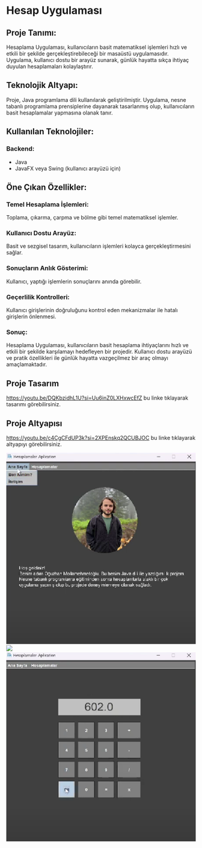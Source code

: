 # Hesap Uygulaması
## Proje Tanımı:
<p> 
  Hesaplama Uygulaması, kullanıcıların basit matematiksel işlemleri hızlı ve etkili bir şekilde gerçekleştirebileceği bir masaüstü uygulamasıdır. Uygulama, kullanıcı dostu bir arayüz sunarak, günlük hayatta sıkça ihtiyaç duyulan hesaplamaları kolaylaştırır.
</p>

## Teknolojik Altyapı: 
<p>
  Proje, Java programlama dili kullanılarak geliştirilmiştir. Uygulama, nesne tabanlı programlama prensiplerine dayanarak tasarlanmış olup, kullanıcıların basit hesaplamalar yapmasına olanak tanır.
</p>

## Kullanılan Teknolojiler:
### Backend:
<ul>
  <li>Java</li>
  <li>JavaFX veya Swing (kullanıcı arayüzü için)</li>
</ul>

## Öne Çıkan Özellikler:
### Temel Hesaplama İşlemleri: 
Toplama, çıkarma, çarpma ve bölme gibi temel matematiksel işlemler.
### Kullanıcı Dostu Arayüz: 
Basit ve sezgisel tasarım, kullanıcıların işlemleri kolayca gerçekleştirmesini sağlar.
### Sonuçların Anlık Gösterimi: 
Kullanıcı, yaptığı işlemlerin sonuçlarını anında görebilir.
### Geçerlilik Kontrolleri: 
Kullanıcı girişlerinin doğruluğunu kontrol eden mekanizmalar ile hatalı girişlerin önlenmesi.
### Sonuç: 
Hesaplama Uygulaması, kullanıcıların basit hesaplama ihtiyaçlarını hızlı ve etkili bir şekilde karşılamayı hedefleyen bir projedir. Kullanıcı dostu arayüzü ve pratik özellikleri ile günlük hayatta vazgeçilmez bir araç olmayı amaçlamaktadır.

## Proje Tasarım
https://youtu.be/DQKbzidhL1U?si=Uu6inZ0LXHxwcEfZ bu linke tıklayarak tasarımı görebilirsiniz.

## Proje Altyapısı
https://youtu.be/c4CgCFdUP3k?si=2XPEnskq2QCUBJOC bu linke tıklayarak altyapıyı görebilirsiniz.

<img src="https://github.com/oguzhanmollamehmetoglu/HesapApp/blob/master/Hesap%20App%20Foto/anasayfa.png"/>
<img src="https://github.com/oguzhanmollamehmetoglu/HesapApp/blob/master/Hesap%20App%20Foto/menü.png"/>
<img src="https://github.com/oguzhanmollamehmetoglu/HesapApp/blob/master/Hesap%20App%20Foto/hesapmakinesi.png"/>
